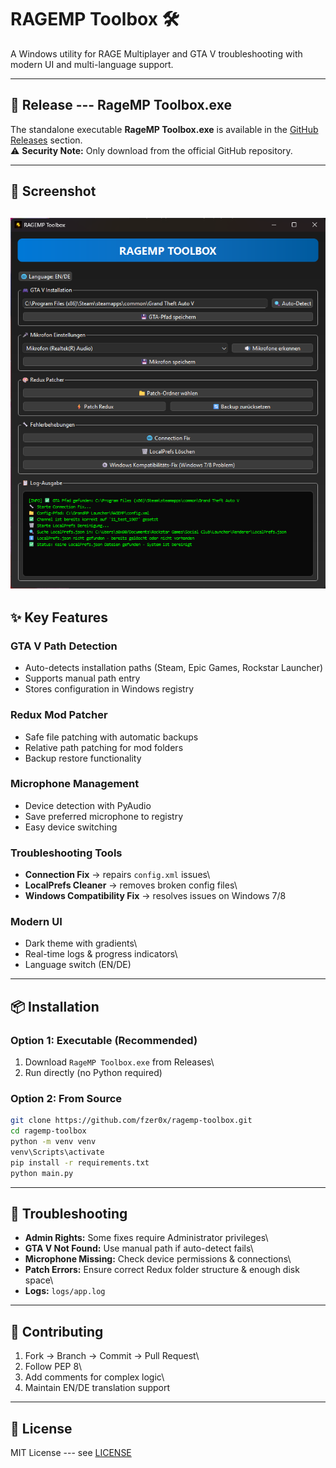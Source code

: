 # RAGEMP Toolbox 🛠️

A Windows utility for RAGE Multiplayer and GTA V troubleshooting with
modern UI and multi-language support.

------------------------------------------------------------------------

## 🚀 Release --- RageMP Toolbox.exe

The standalone executable **RageMP Toolbox.exe** is available in the
[GitHub
Releases](http://github.com/fzer0x/ragemp-toolbox/releases/latest)
section.\
⚠️ **Security Note:** Only download from the official GitHub repository.

------------------------------------------------------------------------
## 📸 Screenshot
![RAGEMP Toolbox Screenshot](Screenshot/Screenshot.png)
------------------------------------------------------------------------

## ✨ Key Features

### GTA V Path Detection

-   Auto-detects installation paths (Steam, Epic Games, Rockstar
    Launcher)
-   Supports manual path entry
-   Stores configuration in Windows registry

### Redux Mod Patcher

-   Safe file patching with automatic backups
-   Relative path patching for mod folders
-   Backup restore functionality

### Microphone Management

-   Device detection with PyAudio
-   Save preferred microphone to registry
-   Easy device switching

### Troubleshooting Tools

-   **Connection Fix** → repairs `config.xml` issues\
-   **LocalPrefs Cleaner** → removes broken config files\
-   **Windows Compatibility Fix** → resolves issues on Windows 7/8

### Modern UI

-   Dark theme with gradients\
-   Real-time logs & progress indicators\
-   Language switch (EN/DE)

------------------------------------------------------------------------

## 📦 Installation

### Option 1: Executable (Recommended)

1.  Download `RageMP Toolbox.exe` from Releases\
2.  Run directly (no Python required)

### Option 2: From Source

``` bash
git clone https://github.com/fzer0x/ragemp-toolbox.git
cd ragemp-toolbox
python -m venv venv
venv\Scripts\activate
pip install -r requirements.txt
python main.py
```

------------------------------------------------------------------------

## 🐛 Troubleshooting

-   **Admin Rights:** Some fixes require Administrator privileges\
-   **GTA V Not Found:** Use manual path if auto-detect fails\
-   **Microphone Missing:** Check device permissions & connections\
-   **Patch Errors:** Ensure correct Redux folder structure & enough
    disk space\
-   **Logs:** `logs/app.log`

------------------------------------------------------------------------

## 🤝 Contributing

1.  Fork → Branch → Commit → Pull Request\
2.  Follow PEP 8\
3.  Add comments for complex logic\
4.  Maintain EN/DE translation support

------------------------------------------------------------------------

## 📄 License

MIT License --- see [LICENSE](LICENSE)
